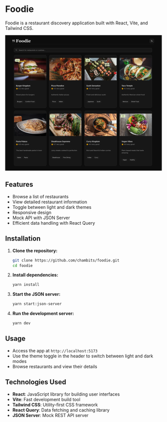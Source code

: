 # Foodie

Foodie is a restaurant discovery application built with React, Vite, and Tailwind CSS.

![foodie](foodie.png)

## Features

- Browse a list of restaurants
- View detailed restaurant information
- Toggle between light and dark themes
- Responsive design
- Mock API with JSON Server
- Efficient data handling with React Query

## Installation

1. **Clone the repository:**

   ```bash
   git clone https://github.com/chambits/foodie.git
   cd foodie
   ```

2. **Install dependencies:**

   ```bash
   yarn install
   ```

3. **Start the JSON server:**

   ```bash
   yarn start:json-server
   ```

4. **Run the development server:**

   ```bash
   yarn dev
   ```

## Usage

- Access the app at `http://localhost:5173`
- Use the theme toggle in the header to switch between light and dark modes
- Browse restaurants and view their details

## Technologies Used

- **React**: JavaScript library for building user interfaces
- **Vite**: Fast development build tool
- **Tailwind CSS**: Utility-first CSS framework
- **React Query**: Data fetching and caching library
- **JSON Server**: Mock REST API server
